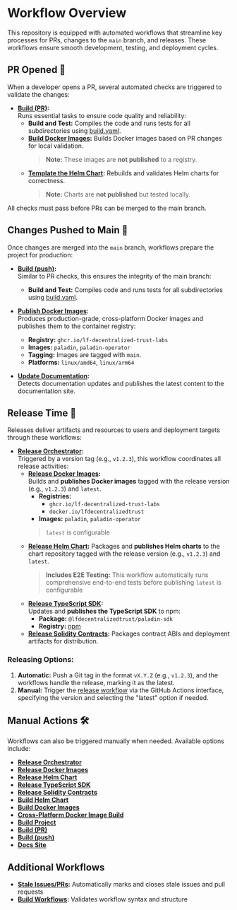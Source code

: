 # Workflow Overview

This repository is equipped with automated workflows that streamline key processes for PRs, changes to the `main` branch, and releases. These workflows ensure smooth development, testing, and deployment cycles.

## PR Opened 🚦
When a developer opens a PR, several automated checks are triggered to validate the changes:

- **[Build (PR)](workflows/on-pr.yaml):**  
  Runs essential tasks to ensure code quality and reliability:
  - **Build and Test:** Compiles the code and runs tests for all subdirectories using [build.yaml](workflows/build.yaml).
  - **[Build Docker Images](workflows/build-image.yaml):** Builds Docker images based on PR changes for local validation.  
    > **Note:** These images are **not published** to a registry.
  - **[Template the Helm Chart](workflows/build-chart.yaml):** Rebuilds and validates Helm charts for correctness.  
    > **Note:** Charts are **not published** but tested locally.

All checks must pass before PRs can be merged to the main branch.


## Changes Pushed to Main 🌟
Once changes are merged into the `main` branch, workflows prepare the project for production:

- **[Build (push)](workflows/on-push.yml):**  
  Similar to PR checks, this ensures the integrity of the main branch:
  - **Build and Test:** Compiles code and runs tests for all subdirectories using [build.yaml](workflows/build.yaml).

- **[Publish Docker Images](workflows/cross-build-images.yaml):**  
  Produces production-grade, cross-platform Docker images and publishes them to the container registry:
  - **Registry:** `ghcr.io/lf-decentralized-trust-labs`
  - **Images:** `paladin`, `paladin-operator`
  - **Tagging:** Images are tagged with `main`.
  - **Platforms:** `linux/amd64`, `linux/arm64`

- **[Update Documentation](workflows/docs.yaml):**  
  Detects documentation updates and publishes the latest content to the documentation site.


## Release Time 🚀
Releases deliver artifacts and resources to users and deployment targets through these workflows:

- **[Release Orchestrator](workflows/release.yaml):**  
  Triggered by a version tag (e.g., `v1.2.3`), this workflow coordinates all release activities:
  - **[Release Docker Images](workflows/release-images.yaml):**  
    Builds and **publishes Docker images** tagged with the release version (e.g., `v1.2.3`) and `latest`.
    - **Registries:** 
      - `ghcr.io/lf-decentralized-trust-labs`
      - `docker.io/lfdecentralizedtrust`
    - **Images:** `paladin`, `paladin-operator`
    > `latest` is configurable 
  - **[Release Helm Chart](workflows/release-charts.yaml):**
    Packages and **publishes Helm charts** to the chart repository tagged with the release version (e.g., `v1.2.3`) and `latest`.
    > **Includes E2E Testing:** This workflow automatically runs comprehensive end-to-end tests before publishing
    > `latest` is configurable 
  - **[Release TypeScript SDK](workflows/release-typescript-sdk.yaml):**  
    Updates and **publishes the TypeScript SDK** to npm:
    - **Package:** `@lfdecentralizedtrust/paladin-sdk`
    - **Registry:** [npm](https://www.npmjs.com/package/@lfdecentralizedtrust/paladin-sdk)
  - **[Release Solidity Contracts](workflows/release-solidity-contracts.yaml):**
    Packages contract ABIs and deployment artifacts for distribution.

### Releasing Options: 
1. **Automatic:** Push a Git tag in the format `vX.Y.Z` (e.g., `v1.2.3`), and the workflows handle the release, marking it as the latest.
2. **Manual:** Trigger the [release workflow](https://github.com/LF-Decentralized-Trust-labs/paladin/actions/workflows/release.yaml) via the GitHub Actions interface, specifying the version and selecting the "latest" option if needed.


## Manual Actions 🛠️
Workflows can also be triggered manually when needed. Available options include:

- **[Release Orchestrator](workflows/release.yaml)**
- **[Release Docker Images](workflows/release-images.yaml)**
- **[Release Helm Chart](workflows/release-charts.yaml)**
- **[Release TypeScript SDK](workflows/release-typescript-sdk.yaml)**
- **[Release Solidity Contracts](workflows/release-solidity-contracts.yaml)**
- **[Build Helm Chart](workflows/build-chart.yaml)**
- **[Build Docker Images](workflows/build-image.yaml)**  
- **[Cross-Platform Docker Image Build](workflows/cross-build-images.yaml)**
- **[Build Project](workflows/build.yaml)**
- **[Build (PR)](workflows/on-pr.yaml)**
- **[Build (push)](workflows/on-push.yml)**
- **[Docs Site](workflows/docs.yaml)**

## Additional Workflows

- **[Stale Issues/PRs](workflows/stale.yml):** Automatically marks and closes stale issues and pull requests
- **[Build Workflows](workflows/build-workflows.yaml):** Validates workflow syntax and structure 